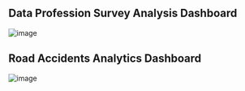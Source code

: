 ## Data Profession Survey Analysis Dashboard 

![image](https://github.com/user-attachments/assets/6568b64d-17f7-4fd6-81a6-86d1772e69dd)

## Road Accidents Analytics Dashboard 

![image](https://github.com/user-attachments/assets/6d590a3a-2621-420d-acc8-844825fdd124)
